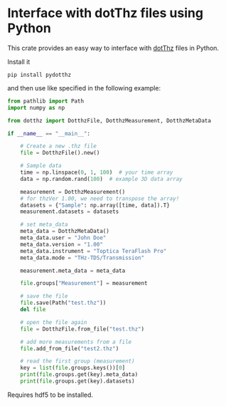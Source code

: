 # Interface with dotThz files using Python

This crate provides an easy way to interface with [dotThz](https://github.com/dotTHzTAG) files in Python.

Install it

```shell
pip install pydotthz
```

and then use like specified in the following example:

```python
from pathlib import Path
import numpy as np

from dotthz import DotthzFile, DotthzMeasurement, DotthzMetaData

if __name__ == "__main__":

    # Create a new .thz file
    file = DotthzFile().new()

    # Sample data
    time = np.linspace(0, 1, 100)  # your time array
    data = np.random.rand(100)  # example 3D data array

    measurement = DotthzMeasurement()
    # for thzVer 1.00, we need to transpose the array!
    datasets = {"Sample": np.array([time, data]).T}
    measurement.datasets = datasets

    # set meta_data
    meta_data = DotthzMetaData()
    meta_data.user = "John Doe"
    meta_data.version = "1.00"
    meta_data.instrument = "Toptica TeraFlash Pro"
    meta_data.mode = "THz-TDS/Transmission"

    measurement.meta_data = meta_data

    file.groups["Measurement"] = measurement

    # save the file
    file.save(Path("test.thz"))
    del file

    # open the file again
    file = DotthzFile.from_file("test.thz")

    # add more measurements from a file
    file.add_from_file("test2.thz")

    # read the first group (measurement)
    key = list(file.groups.keys())[0]
    print(file.groups.get(key).meta_data)
    print(file.groups.get(key).datasets)

```
Requires hdf5 to be installed.
